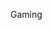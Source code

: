 Gaming

<!---
SailorNaWeb/SailorNaWeb is a ✨ special ✨ repository because its `README.md` (this file) appears on your GitHub profile.
You can click the Preview link to take a look at your changes.
--->

